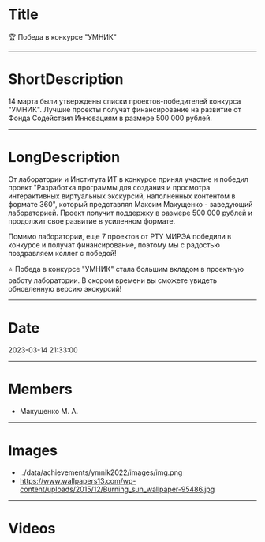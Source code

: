# Title

🏆 Победа в конкурсе "УМНИК"

---

# ShortDescription

14 марта были утверждены списки проектов-победителей конкурса "УМНИК". Лучшие проекты получат финансирование на развитие от Фонда Содействия Инновациям в размере 500 000 рублей.

---

# LongDescription

От лаборатории и Института ИТ в конкурсе принял участие и победил проект "Разработка программы для создания и просмотра интерактивных виртуальных экскурсий, наполненных контентом в формате 360", который представлял Максим Макущенко - заведующий лабораторией. Проект получит поддержку в размере 500 000 рублей и продолжит свое развитие в усиленном формате.

Помимо лаборатории, еще 7 проектов от РТУ МИРЭА победили в конкурсе и получат финансирование, поэтому мы с радостью поздравляем коллег с победой!

⭐ Победа в конкурсе "УМНИК" стала большим вкладом в проектную работу лаборатории. В скором времени вы сможете увидеть обновленную версию экскурсий!

---

# Date

2023-03-14 21:33:00

---

# Members

- Макущенко М. А.

---

# Images

- ../data/achievements/ymnik2022/images/img.png
- https://www.wallpapers13.com/wp-content/uploads/2015/12/Burning_sun_wallpaper-95486.jpg

---

# Videos
